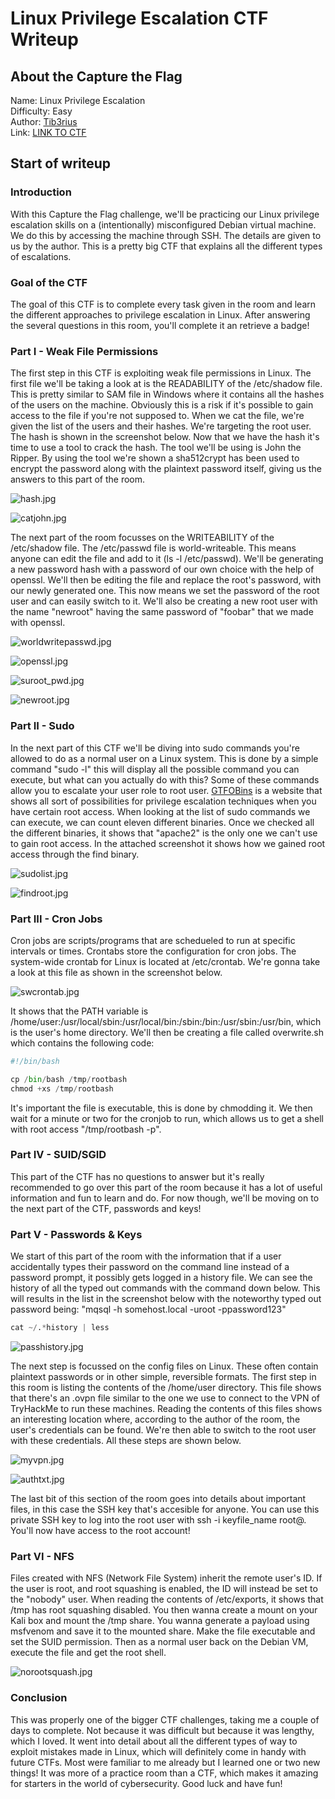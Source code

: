 # Linux Privilege Escalation CTF Writeup

## About the Capture the Flag 
Name: Linux Privilege Escalation\
Difficulty: Easy\
Author: [Tib3rius](https://tryhackme.com/p/Tib3rius)\
Link: [LINK TO CTF](https://tryhackme.com/room/linuxprivesc)

## Start of writeup

### Introduction
With this Capture the Flag challenge, we'll be practicing our Linux privilege escalation skills on a (intentionally) misconfigured Debian virtual machine. We do this by accessing the machine through SSH. The details are given to us by the author. This is a pretty big CTF that explains all the different types of escalations.

### Goal of the CTF
The goal of this CTF is to complete every task given in the room and learn the different approaches to privilege escalation in Linux. After answering the several questions in this room, you'll complete it an retrieve a badge!

### Part I - Weak File Permissions
The first step in this CTF is exploiting weak file permissions in Linux. The first file we'll be taking a look at is the READABILITY of the /etc/shadow file. This is pretty similar to SAM file in Windows where it contains all the hashes of the users on the machine. Obviously this is a risk if it's possible to gain access to the file if you're not supposed to. When we cat the file, we're given the list of the users and their hashes. We're targeting the root user. The hash is shown in the screenshot below. Now that we have the hash it's time to use a tool to crack the hash. The tool we'll be using is John the Ripper. By using the tool we're shown a sha512crypt has been used to encrypt the password along with the plaintext password itself, giving us the answers to this part of the room.

![hash.jpg](./images/hash.jpg)

![catjohn.jpg](./images/catjohn.jpg)

The next part of the room focusses on the WRITEABILITY of the /etc/shadow file. The /etc/passwd file is world-writeable. This means anyone can edit the file and add to it (ls -l /etc/passwd). We'll be generating a new password hash with a password of our own choice with the help of openssl. We'll then be editing the file and replace the root's password, with our newly generated one. This now means we set the password of the root user and can easily switch to it. We'll also be creating a new root user with the name "newroot" having the same password of "foobar" that we made with openssl.

![worldwritepasswd.jpg](./images/worldwritepasswd.jpg)

![openssl.jpg](./images/openssl.jpg)

![suroot_pwd.jpg](./images/suroot_pwd.jpg)

![newroot.jpg](./images/newroot.jpg)

### Part II - Sudo
In the next part of this CTF we'll be diving into sudo commands you're allowed to do as a normal user on a Linux system. This is done by a simple command "sudo -l" this will display all the possible command you can execute, but what can you actually do with this? Some of these commands allow you to escalate your user role to root user. [GTFOBins](https://gtfobins.github.io/) is a website that shows all sort of possibilities for privilege escalation techniques when you have certain root access. When looking at the list of sudo commands we can execute, we can count eleven different binaries. Once we checked all the different binaries, it shows that "apache2" is the only one we can't use to gain root access. In the attached screenshot it shows how we gained root access through the find binary.

![sudolist.jpg](./images/sudolist.jpg)

![findroot.jpg](./images/findroot.jpg)

### Part III - Cron Jobs
Cron jobs are scripts/programs that are schedueled to run at specific intervals or times. Crontabs store the configuration for cron jobs. The system-wide crontab for Linux is located at /etc/crontab. We're gonna take a look at this file as shown in the screenshot below.

![swcrontab.jpg](./images/swcrontab.jpg)

It shows that the PATH variable is /home/user:/usr/local/sbin:/usr/local/bin:/sbin:/bin:/usr/sbin:/usr/bin, which is the user's home directory. We'll then be creating a file called overwrite.sh which contains the following code: 

```python
#!/bin/bash

cp /bin/bash /tmp/rootbash
chmod +xs /tmp/rootbash
```

It's important the file is executable, this is done by chmodding it. We then wait for a minute or two for the cronjob to run, which allows us to get a shell with root access "/tmp/rootbash -p". 

### Part IV - SUID/SGID
This part of the CTF has no questions to answer but it's really recommended to go over this part of the room because it has a lot of useful information and fun to learn and do. For now though, we'll be moving on to the next part of the CTF, passwords and keys!

### Part V - Passwords & Keys
We start of this part of the room with the information that if a user accidentally types their password on the command line instead of a password prompt, it possibly gets logged in a history file. We can see the history of all the typed out commands with the command down below. This will results in the list in the screenshot below with the noteworthy typed out password being: "mqsql -h somehost.local -uroot -ppassword123"

```python
cat ~/.*history | less
```

![passhistory.jpg](./images/passhistory.jpg)

The next step is focussed on the config files on Linux. These often contain plaintext passwords or in other simple, reversible formats. The first step in this room is listing the contents of the /home/user directory. This file shows that there's an .ovpn file similar to the one we use to connect to the VPN of TryHackMe to run these machines. Reading the contents of this files shows an interesting location where, according to the author of the room, the user's credentials can be found. We're then able to switch to the root user with these credentials. All these steps are shown below.

![myvpn.jpg](./images/myvpn.jpg)

![authtxt.jpg](./images/authtxt.jpg)

The last bit of this section of the room goes into details about important files, in this case the SSH key that's accesible for anyone. You can use this private SSH key to log into the root user with ssh -i keyfile_name root@<ip>. You'll now have access to the root account!

### Part VI - NFS
Files created with NFS (Network File System) inherit the remote user's ID. If the user is root, and root squashing is enabled, the ID will instead be set to the "nobody" user. When reading the contents of /etc/exports, it shows that /tmp has root squashing disabled. You then wanna create a mount on your Kali box and mount the /tmp share. You wanna generate a payload using msfvenom and save it to the mounted share. Make the file executable and set the SUID permission. Then as a normal user back on the Debian VM, execute the file and get the root shell.

![norootsquash.jpg](./images/norootsquash.jpg)


### Conclusion
This was properly one of the bigger CTF challenges, taking me a couple of days to complete. Not because it was difficult but because it was lengthy, which I loved. It went into detail about all the different types of way to exploit mistakes made in Linux, which will definitely come in handy with future CTFs. Most were familiar to me already but I learned one or two new things! It was more of a practice room than a CTF, which makes it amazing for starters in the world of cybersecurity. Good luck and have fun!